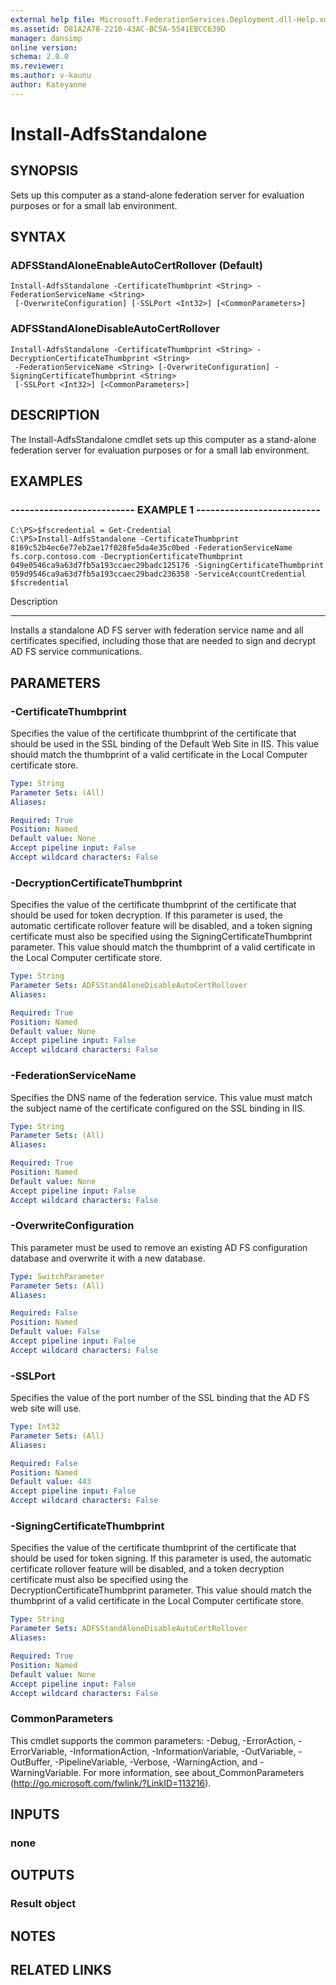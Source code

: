 ```yaml
---
external help file: Microsoft.FederationServices.Deployment.dll-Help.xml
ms.assetid: D81A2A78-2210-43AC-BC5A-5541EBCC639D
manager: dansimp
online version: 
schema: 2.0.0
ms.reviewer:
ms.author: v-kaunu
author: Kateyanne
---
```


# Install-AdfsStandalone

## SYNOPSIS
Sets up this computer as a stand-alone federation server for evaluation purposes or for a small lab environment.

## SYNTAX

### ADFSStandAloneEnableAutoCertRollover (Default)
```
Install-AdfsStandalone -CertificateThumbprint <String> -FederationServiceName <String>
 [-OverwriteConfiguration] [-SSLPort <Int32>] [<CommonParameters>]
```

### ADFSStandAloneDisableAutoCertRollover
```
Install-AdfsStandalone -CertificateThumbprint <String> -DecryptionCertificateThumbprint <String>
 -FederationServiceName <String> [-OverwriteConfiguration] -SigningCertificateThumbprint <String>
 [-SSLPort <Int32>] [<CommonParameters>]
```

## DESCRIPTION
The Install-AdfsStandalone cmdlet sets up this computer as a stand-alone federation server for evaluation purposes or for a small lab environment.

## EXAMPLES

### -------------------------- EXAMPLE 1 --------------------------
```
C:\PS>$fscredential = Get-Credential
C:\PS>Install-AdfsStandalone -CertificateThumbprint 8169c52b4ec6e77eb2ae17f028fe5da4e35c0bed -FederationServiceName fs.corp.contoso.com -DecryptionCertificateThumbprint ‎049e0546ca9a63d7fb5a193ccaec29badc125176 -SigningCertificateThumbprint ‎059d9546ca9a63d7fb5a193ccaec29badc236358 -ServiceAccountCredential $fscredential
```

Description

-----------

Installs a standalone AD FS server with federation service name and all certificates specified, including those that are needed to sign and decrypt AD FS service communications.

## PARAMETERS

### -CertificateThumbprint
Specifies the value of the certificate thumbprint of the certificate that should be used in the SSL binding of the Default Web Site in IIS. 
This value should match the thumbprint of a valid certificate in the Local Computer certificate store.

```yaml
Type: String
Parameter Sets: (All)
Aliases: 

Required: True
Position: Named
Default value: None
Accept pipeline input: False
Accept wildcard characters: False
```

### -DecryptionCertificateThumbprint
Specifies the value of the certificate thumbprint of the certificate that should be used for token decryption. 
If this parameter is used, the automatic certificate rollover feature will be disabled, and a token signing certificate must also be specified using the SigningCertificateThumbprint parameter. 
This value should match the thumbprint of a valid certificate in the Local Computer certificate store.

```yaml
Type: String
Parameter Sets: ADFSStandAloneDisableAutoCertRollover
Aliases: 

Required: True
Position: Named
Default value: None
Accept pipeline input: False
Accept wildcard characters: False
```

### -FederationServiceName
Specifies the DNS name of the federation service. 
This value must match the subject name of the certificate configured on the SSL binding in IIS.

```yaml
Type: String
Parameter Sets: (All)
Aliases: 

Required: True
Position: Named
Default value: None
Accept pipeline input: False
Accept wildcard characters: False
```

### -OverwriteConfiguration
This parameter must be used to remove an existing AD FS configuration database and overwrite it with a new database.

```yaml
Type: SwitchParameter
Parameter Sets: (All)
Aliases: 

Required: False
Position: Named
Default value: False
Accept pipeline input: False
Accept wildcard characters: False
```

### -SSLPort
Specifies the value of the port number of the SSL binding that the AD FS web site will use.

```yaml
Type: Int32
Parameter Sets: (All)
Aliases: 

Required: False
Position: Named
Default value: 443
Accept pipeline input: False
Accept wildcard characters: False
```

### -SigningCertificateThumbprint
Specifies the value of the certificate thumbprint of the certificate that should be used for token signing. 
If this parameter is used, the automatic certificate rollover feature will be disabled, and a token decryption certificate must also be specified using the DecryptionCertificateThumbprint parameter. 
This value should match the thumbprint of a valid certificate in the Local Computer certificate store.

```yaml
Type: String
Parameter Sets: ADFSStandAloneDisableAutoCertRollover
Aliases: 

Required: True
Position: Named
Default value: None
Accept pipeline input: False
Accept wildcard characters: False
```

### CommonParameters
This cmdlet supports the common parameters: -Debug, -ErrorAction, -ErrorVariable, -InformationAction, -InformationVariable, -OutVariable, -OutBuffer, -PipelineVariable, -Verbose, -WarningAction, and -WarningVariable. For more information, see about_CommonParameters (http://go.microsoft.com/fwlink/?LinkID=113216).

## INPUTS

### none

## OUTPUTS

### Result object

## NOTES

## RELATED LINKS

